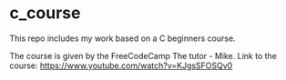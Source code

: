 # c_course
This repo includes my work based on a C beginners course.

The course is given by the FreeCodeCamp
The tutor - Mike.
Link to the course: https://www.youtube.com/watch?v=KJgsSFOSQv0
